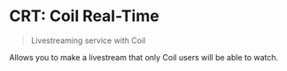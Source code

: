 # CRT: Coil Real-Time
> Livestreaming service with Coil

Allows you to make a livestream that only Coil users will be able to watch.
